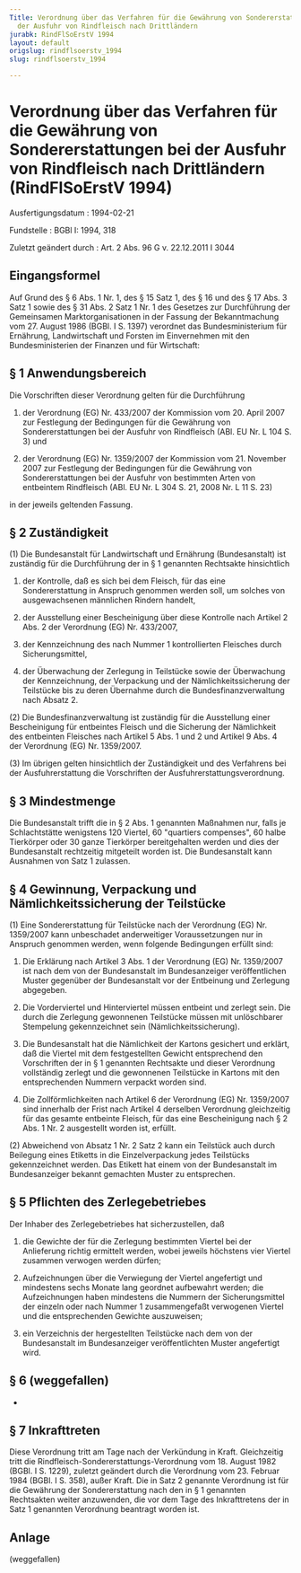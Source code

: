 ```yaml
---
Title: Verordnung über das Verfahren für die Gewährung von Sondererstattungen bei
  der Ausfuhr von Rindfleisch nach Drittländern
jurabk: RindFlSoErstV 1994
layout: default
origslug: rindflsoerstv_1994
slug: rindflsoerstv_1994

---
```


# Verordnung über das Verfahren für die Gewährung von Sondererstattungen bei der Ausfuhr von Rindfleisch nach Drittländern (RindFlSoErstV 1994)

Ausfertigungsdatum
:   1994-02-21

Fundstelle
:   BGBl I: 1994, 318

Zuletzt geändert durch
:   Art. 2 Abs. 96 G v. 22.12.2011 I 3044


## Eingangsformel

Auf Grund des § 6 Abs. 1 Nr. 1, des § 15 Satz 1, des § 16 und des § 17
Abs. 3 Satz 1 sowie des § 31 Abs. 2 Satz 1 Nr. 1 des Gesetzes zur
Durchführung der Gemeinsamen Marktorganisationen in der Fassung der
Bekanntmachung vom 27. August 1986 (BGBl. I S. 1397) verordnet das
Bundesministerium für Ernährung, Landwirtschaft und Forsten im
Einvernehmen mit den Bundesministerien der Finanzen und für
Wirtschaft:


## § 1 Anwendungsbereich

Die Vorschriften dieser Verordnung gelten für die Durchführung

1.  der Verordnung (EG) Nr. 433/2007 der Kommission vom 20. April 2007 zur
    Festlegung der Bedingungen für die Gewährung von Sondererstattungen
    bei der Ausfuhr von Rindfleisch (ABl. EU Nr. L 104 S. 3) und


2.  der Verordnung (EG) Nr. 1359/2007 der Kommission vom 21. November 2007
    zur Festlegung der Bedingungen für die Gewährung von
    Sondererstattungen bei der Ausfuhr von bestimmten Arten von entbeintem
    Rindfleisch (ABl. EU Nr. L 304 S. 21, 2008 Nr. L 11 S. 23)



in der jeweils geltenden Fassung.


## § 2 Zuständigkeit

(1) Die Bundesanstalt für Landwirtschaft und Ernährung (Bundesanstalt)
ist zuständig für die Durchführung der in § 1 genannten Rechtsakte
hinsichtlich

1.  der Kontrolle, daß es sich bei dem Fleisch, für das eine
    Sondererstattung in Anspruch genommen werden soll, um solches von
    ausgewachsenen männlichen Rindern handelt,


2.  der Ausstellung einer Bescheinigung über diese Kontrolle nach Artikel
    2 Abs. 2 der Verordnung (EG) Nr. 433/2007,


3.  der Kennzeichnung des nach Nummer 1 kontrollierten Fleisches durch
    Sicherungsmittel,


4.  der Überwachung der Zerlegung in Teilstücke sowie der Überwachung der
    Kennzeichnung, der Verpackung und der Nämlichkeitssicherung der
    Teilstücke bis zu deren Übernahme durch die Bundesfinanzverwaltung
    nach Absatz 2.




(2) Die Bundesfinanzverwaltung ist zuständig für die Ausstellung einer
Bescheinigung für entbeintes Fleisch und die Sicherung der Nämlichkeit
des entbeinten Fleisches nach Artikel 5 Abs. 1 und 2 und Artikel 9
Abs. 4 der Verordnung (EG) Nr. 1359/2007.

(3) Im übrigen gelten hinsichtlich der Zuständigkeit und des
Verfahrens bei der Ausfuhrerstattung die Vorschriften der
Ausfuhrerstattungsverordnung.


## § 3 Mindestmenge

Die Bundesanstalt trifft die in § 2 Abs. 1 genannten Maßnahmen nur,
falls je Schlachtstätte wenigstens 120 Viertel, 60
"quartiers compenses", 60 halbe Tierkörper oder 30 ganze Tierkörper
bereitgehalten werden und dies der Bundesanstalt rechtzeitig
mitgeteilt worden ist. Die Bundesanstalt kann Ausnahmen von Satz 1
zulassen.


## § 4 Gewinnung, Verpackung und Nämlichkeitssicherung der Teilstücke

(1) Eine Sondererstattung für Teilstücke nach der Verordnung (EG) Nr.
1359/2007 kann unbeschadet anderweitiger Voraussetzungen nur in
Anspruch genommen werden, wenn folgende Bedingungen erfüllt sind:

1.  Die Erklärung nach Artikel 3 Abs. 1 der Verordnung (EG) Nr. 1359/2007
    ist nach dem von der Bundesanstalt im Bundesanzeiger veröffentlichen
    Muster gegenüber der Bundesanstalt vor der Entbeinung und Zerlegung
    abgegeben.


2.  Die Vorderviertel und Hinterviertel müssen entbeint und zerlegt sein.
    Die durch die Zerlegung gewonnenen Teilstücke müssen mit unlöschbarer
    Stempelung gekennzeichnet sein (Nämlichkeitssicherung).


3.  Die Bundesanstalt hat die Nämlichkeit der Kartons gesichert und
    erklärt, daß die Viertel mit dem festgestellten Gewicht entsprechend
    den Vorschriften der in § 1 genannten Rechtsakte und dieser Verordnung
    vollständig zerlegt und die gewonnenen Teilstücke in Kartons mit den
    entsprechenden Nummern verpackt worden sind.


4.  Die Zollförmlichkeiten nach Artikel 6 der Verordnung (EG) Nr.
    1359/2007 sind innerhalb der Frist nach Artikel 4 derselben Verordnung
    gleichzeitig für das gesamte entbeinte Fleisch, für das eine
    Bescheinigung nach § 2 Abs. 1 Nr. 2 ausgestellt worden ist, erfüllt.




(2) Abweichend von Absatz 1 Nr. 2 Satz 2 kann ein Teilstück auch durch
Beilegung eines Etiketts in die Einzelverpackung jedes Teilstücks
gekennzeichnet werden. Das Etikett hat einem von der Bundesanstalt im
Bundesanzeiger bekannt gemachten Muster zu entsprechen.


## § 5 Pflichten des Zerlegebetriebes

Der Inhaber des Zerlegebetriebes hat sicherzustellen, daß

1.  die Gewichte der für die Zerlegung bestimmten Viertel bei der
    Anlieferung richtig ermittelt werden, wobei jeweils höchstens vier
    Viertel zusammen verwogen werden dürfen;


2.  Aufzeichnungen über die Verwiegung der Viertel angefertigt und
    mindestens sechs Monate lang geordnet aufbewahrt werden; die
    Aufzeichnungen haben mindestens die Nummern der Sicherungsmittel der
    einzeln oder nach Nummer 1 zusammengefaßt verwogenen Viertel und die
    entsprechenden Gewichte auszuweisen;


3.  ein Verzeichnis der hergestellten Teilstücke nach dem von der
    Bundesanstalt im Bundesanzeiger veröffentlichten Muster angefertigt
    wird.





## § 6 (weggefallen)

-


## § 7 Inkrafttreten

Diese Verordnung tritt am Tage nach der Verkündung in Kraft.
Gleichzeitig tritt die Rindfleisch-Sondererstattungs-Verordnung vom
18\. August 1982 (BGBl. I S. 1229), zuletzt geändert durch die
Verordnung vom 23. Februar 1984 (BGBl. I S. 358), außer Kraft. Die in
Satz 2 genannte Verordnung ist für die Gewährung der Sondererstattung
nach den in § 1 genannten Rechtsakten weiter anzuwenden, die vor dem
Tage des Inkrafttretens der in Satz 1 genannten Verordnung beantragt
worden ist.


## Anlage

(weggefallen)

